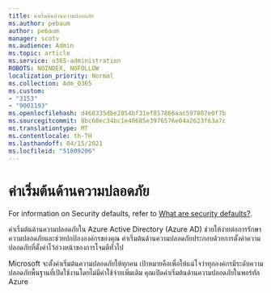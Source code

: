 ```yaml
---
title: ค่าเริ่มต้นด้านความปลอดภัย
ms.author: pebaum
author: pebaum
manager: scotv
ms.audience: Admin
ms.topic: article
ms.service: o365-administration
ROBOTS: NOINDEX, NOFOLLOW
localization_priority: Normal
ms.collection: Adm_O365
ms.custom:
- "3153"
- "9001193"
ms.openlocfilehash: d468335dbe2854bf31ef857866aac597807e0f7b
ms.sourcegitcommit: 8bc60ec34bc1e40685e3976576e04a2623f63a7c
ms.translationtype: MT
ms.contentlocale: th-TH
ms.lasthandoff: 04/15/2021
ms.locfileid: "51809206"
---
```

# <a name="security-defaults"></a>ค่าเริ่มต้นด้านความปลอดภัย

For information on Security defaults, refer to [What are security defaults?](https://docs.microsoft.com/azure/active-directory/conditional-access/concept-conditional-access-security-defaults).

ค่าเริ่มต้นด้านความปลอดภัยใน Azure Active Directory (Azure AD) ช่วยให้ง่ายต่อการรักษาความปลอดภัยและช่วยปกป้ององค์กรของคุณ ค่าเริ่มต้นด้านความปลอดภัยประกอบด้วยการตั้งค่าความปลอดภัยที่ตั้งค่าไว้ล่วงหน้าของการโจมตีทั่วไป

Microsoft จะตั้งค่าเริ่มต้นความปลอดภัยให้ทุกคน เป้าหมายคือเพื่อให้แน่ใจว่าทุกองค์กรมีระดับความปลอดภัยพื้นฐานที่เปิดใช้งานโดยไม่มีค่าใช้จ่ายเพิ่มเติม คุณเปิดค่าเริ่มต้นด้านความปลอดภัยในพอร์ทัล Azure
